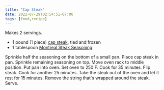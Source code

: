 ```yaml
---
title: "Cap Steak"
date: 2022-07-29T02:54:51-07:00
tags: [food,recipe]
---
```

Makes 2 servings.

* 1 pound (1 piece) [cap steak][2], tied and frozen
* 1 tablespoon [Montreal Steak Seasoning][1]

Sprinkle half the seasoning on the bottom of a small pan.
Place cap steak in pan.
Sprinkle remaining seasoning on top.
Move oven rack to middle position.
Put pan into oven.
Set oven to 250 F.
Cook for 35 minutes.
Flip steak.
Cook for another 25 minutes.
Take the steak out of the oven and let it rest for 15 minutes.
Remove the string that's wrapped around the steak.
Serve.

[1]: https://www.amazon.com/McCormick-Grill-Mates-Montreal-Seasoning/dp/B0758GCNG3/
[2]: https://www.instacart.com/products/3075012-kirkland-signature-beef-ribeye-cap-steak-boneless-usda-prime-per-lb-per-lb
